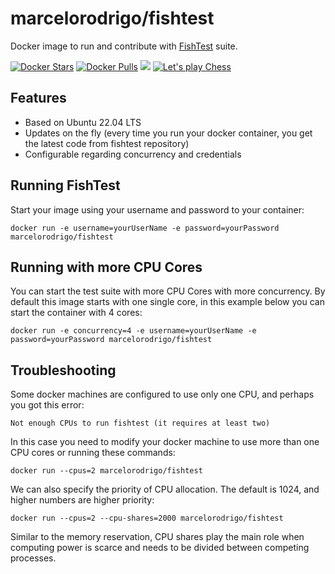 marcelorodrigo/fishtest
================================
Docker image to run and contribute with [FishTest](https://github.com/glinscott/fishtest) suite.


[![Docker Stars](https://img.shields.io/docker/stars/marcelorodrigo/fishtest.svg?maxAge=2592000)]()
[![Docker Pulls](https://img.shields.io/docker/pulls/marcelorodrigo/fishtest.svg?maxAge=2592000)]()
[![](https://images.microbadger.com/badges/image/marcelorodrigo/fishtest.svg)](http://microbadger.com/images/marcelorodrigo/fishtest)
[![Let's play Chess](https://img.shields.io/badge/let's%20play-chess-orange.svg)]()

Features
---
- Based on Ubuntu 22.04 LTS
- Updates on the fly (every time you run your docker container, you get the latest code from fishtest repository)
- Configurable regarding concurrency and credentials

Running FishTest
--------------------------------------

Start your image using your username and password to your container:

    docker run -e username=yourUserName -e password=yourPassword marcelorodrigo/fishtest
    
Running with more CPU Cores
--------------------------------------

You can start the test suite with more CPU Cores with more concurrency. By default this image starts with one single
core, in this example below you can start the container with 4 cores:

    docker run -e concurrency=4 -e username=yourUserName -e password=yourPassword marcelorodrigo/fishtest


Troubleshooting
--------------------------------------

Some docker machines are configured to use only one CPU, and perhaps you got this error:

    Not enough CPUs to run fishtest (it requires at least two)
    
In this case you need to modify your docker machine to use more than one CPU cores or running these
commands:

    docker run --cpus=2 marcelorodrigo/fishtest

We can also specify the priority of CPU allocation.
The default is 1024, and higher numbers are higher priority:

    docker run --cpus=2 --cpu-shares=2000 marcelorodrigo/fishtest

Similar to the memory reservation, CPU shares play the main role when computing power is scarce and needs to be
divided between competing processes.